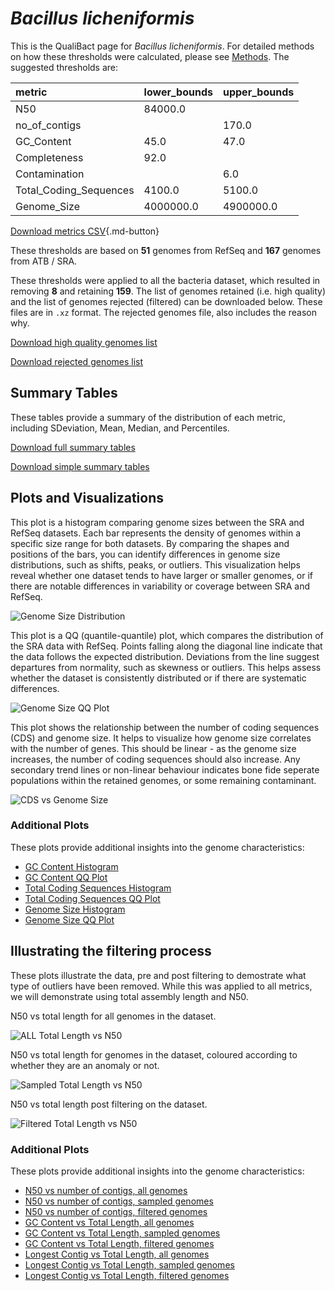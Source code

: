 # *Bacillus licheniformis*

This is the QualiBact page for *Bacillus licheniformis*. For detailed methods on how these thresholds were calculated, please see [Methods](../../methods.md).
The suggested thresholds are: 

| metric                 | lower_bounds   | upper_bounds   |
|:-----------------------|:---------------|:---------------|
| N50                    | 84000.0        |                |
| no_of_contigs          |                | 170.0          |
| GC_Content             | 45.0           | 47.0           |
| Completeness           | 92.0           |                |
| Contamination          |                | 6.0            |
| Total_Coding_Sequences | 4100.0         | 5100.0         |
| Genome_Size            | 4000000.0      | 4900000.0      |

[Download metrics CSV](Bacillus_licheniformis_metrics.csv){.md-button}


These thresholds are based on **51** genomes from RefSeq and **167** genomes from ATB / SRA.

These thresholds were applied to all the bacteria dataset, which resulted in removing **8** and retaining **159**.
The list of genomes retained (i.e. high quality) and the list of genomes rejected (filtered) can be downloaded below. These files are in `.xz` format. The rejected genomes file, also includes the reason why.

[Download high quality genomes list](Bacillus_licheniformis_high_quality_genomes.csv.xz)


[Download rejected genomes list](Bacillus_licheniformis_filtered_out_genomes.csv.xz)



## Summary Tables
These tables provide a summary of the distribution of each metric, including SDeviation, Mean, Median, and Percentiles.

[Download full summary tables](summary.csv)

[Download simple summary tables](selected_summary.csv)

## Plots and Visualizations

This plot is a histogram comparing genome sizes between the SRA and RefSeq datasets. Each bar represents the density of genomes within a specific size range for both datasets. By comparing the shapes and positions of the bars, you can identify differences in genome size distributions, such as shifts, peaks, or outliers. This visualization helps reveal whether one dataset tends to have larger or smaller genomes, or if there are notable differences in variability or coverage between SRA and RefSeq.

![Genome Size Distribution](Genome_Size_refseq_histogram_kde.png)

This plot is a QQ (quantile-quantile) plot, which compares the distribution of the SRA data with RefSeq. Points falling along the diagonal line indicate that the data follows the expected distribution. Deviations from the line suggest departures from normality, such as skewness or outliers. This helps assess whether the dataset is consistently distributed or if there are systematic differences.

![Genome Size QQ Plot](Genome_Size_refseq_qqplot.png)

This plot shows the relationship between the number of coding sequences (CDS) and genome size. It helps to visualize how genome size correlates with the number of genes. This should be linear - as the genome size increases, the number of coding sequences should also increase. Any secondary trend lines or non-linear behaviour indicates bone fide seperate populations within the retained genomes, or some remaining contaminant. 

![CDS vs Genome Size](Bacillus_licheniformis_CDS_vs_Genome_Size.png)

### Additional Plots

These plots provide additional insights into the genome characteristics:

- [GC Content Histogram](GC_Content_refseq_histogram_kde.png)
- [GC Content QQ Plot](GC_Content_refseq_qqplot.png)
- [Total Coding Sequences Histogram](Total_Coding_Sequences_refseq_histogram_kde.png)
- [Total Coding Sequences QQ Plot](Total_Coding_Sequences_refseq_qqplot.png)
- [Genome Size Histogram](Genome_Size_refseq_histogram_kde.png)
- [Genome Size QQ Plot](Genome_Size_refseq_qqplot.png)
## Illustrating the filtering process
These plots illustrate the data, pre and post filtering to demostrate what type of outliers have been removed. While this was applied to all metrics, we will demonstrate using total assembly length and N50.

N50 vs total length for all genomes in the dataset.

![ALL Total Length vs N50](Bacillus_licheniformis_all_total_length_N50.png)

N50 vs total length for genomes in the dataset, coloured according to whether they are an anomaly or not.

![Sampled Total Length vs N50](Bacillus_licheniformis_sample_total_length_N50.png)

N50 vs total length post filtering on the dataset.

![Filtered Total Length vs N50](Bacillus_licheniformis_filt_total_length_N50.png)

### Additional Plots

These plots provide additional insights into the genome characteristics:

- [N50 vs number of contigs, all genomes](Bacillus_licheniformis_all_N50_number.png)
- [N50 vs number of contigs, sampled genomes](Bacillus_licheniformis_sample_N50_number.png)
- [N50 vs number of contigs, filtered genomes](Bacillus_licheniformis_filt_N50_number.png)
- [GC Content vs Total Length, all genomes](Bacillus_licheniformis_all_total_length_GC_Content.png)
- [GC Content vs Total Length, sampled genomes](Bacillus_licheniformis_sample_total_length_GC_Content.png)
- [GC Content vs Total Length, filtered genomes](Bacillus_licheniformis_filt_total_length_GC_Content.png)
- [Longest Contig vs Total Length, all genomes](Bacillus_licheniformis_all_total_length_longest.png)
- [Longest Contig vs Total Length, sampled genomes](Bacillus_licheniformis_sample_total_length_longest.png)
- [Longest Contig vs Total Length, filtered genomes](Bacillus_licheniformis_filt_total_length_longest.png)
